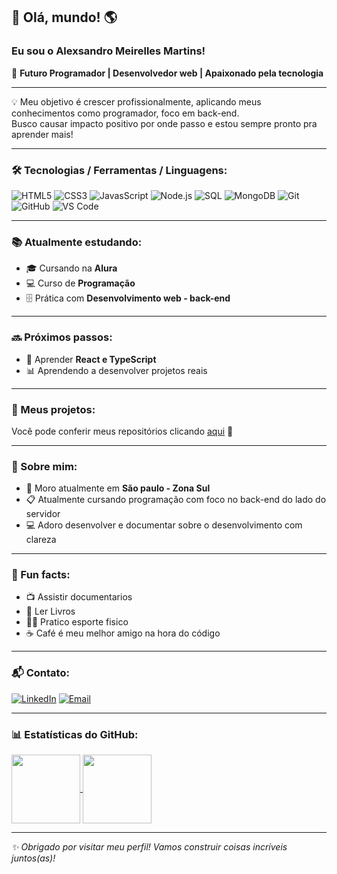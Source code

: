 ## 👋 Olá, mundo! 🌎

### Eu sou o Alexsandro Meirelles Martins!

🎯 **Futuro Programador | Desenvolvedor web | Apaixonado pela tecnologia**

---

💡 Meu objetivo é crescer profissionalmente, aplicando meus conhecimentos como programador, foco em back-end.  
Busco causar impacto positivo por onde passo e estou sempre pronto pra aprender mais!

---

### 🛠️ Tecnologias / Ferramentas / Linguagens:

![HTML5](https://img.shields.io/badge/Html5-3776AB?style=for-the-badge&logo=html5&logoColor=white)
![CSS3](https://img.shields.io/badge/CSS-3776AB?style=for-the-badge&logo=CSS3&logoColor=white)
![JavasScript](https://img.shields.io/badge/Javascript-3776AB?style=for-the-badge&logo=javascript&logoColor=white)
![Node.js](https://img.shields.io/badge/Node.js-00758F?style=for-the-badge&logo=node.js&logoColor=white)
![SQL](https://img.shields.io/badge/SQlite-4479A1?style=for-the-badge&logo=sequelize&logoColor=white)
![MongoDB](https://img.shields.io/badge/Mongodb-00758F?style=for-the-badge&logo=mongodb&logoColor=white)
![Git](https://img.shields.io/badge/Git-F05032?style=for-the-badge&logo=git&logoColor=white)
![GitHub](https://img.shields.io/badge/GitHub-000?style=for-the-badge&logo=github&logoColor=white)
![VS Code](https://img.shields.io/badge/VS%20Code-007ACC?style=for-the-badge&logo=visual-studio-code&logoColor=white)

---

### 📚 Atualmente estudando:

- 🎓 Cursando na **Alura**
- 💻 Curso de **Programação**
- 🗄️ Prática com **Desenvolvimento web - back-end**

---

### 🔜 Próximos passos:

- 🚀 Aprender **React e TypeScript**
- 📊 Aprendendo a desenvolver projetos reais

---

### 💼 Meus projetos:

Você pode conferir meus repositórios clicando [aqui](https://github.com/alexprogaming?tab=repositories) 🚀

---

### 👤 Sobre mim:

- 📍 Moro atualmente em **São paulo - Zona Sul**
- 📋 Atualmente cursando programação com foco no back-end do lado do servidor
- 💻 Adoro desenvolver e documentar sobre o desenvolvimento com clareza

---

### 🧠 Fun facts:

- 📺 Assistir documentarios
- 📖 Ler Livros
- 🏋🏽 Pratico esporte fisico
- ☕ Café é meu melhor amigo na hora do código

---

### 📬 Contato:

[![LinkedIn](https://img.shields.io/badge/LinkedIn-0077B5?style=flat&logo=linkedin&logoColor=white)](https://www.linkedin.com/in/alexsandro-meirelles-b2b749251/)
[![Email](https://img.shields.io/badge/Email-alexmeirellles00@gmail.com-D14836?style=flat&logo=gmail&logoColor=white)](mailto:alexmeirellles00@gmail.com)

---

### 📊 Estatísticas do GitHub:

<a href="https://github.com/anuraghazra/github-readme-stats">
  <img height=110 align="center" src="https://github-readme-stats.vercel.app/api?username=alexprogaming&show_icons=true&theme=outrun" />
</a>
<a href="https://github.com/carolinesantosti/convoychat">
  <img height=110 align="center" src="https://github-readme-stats.vercel.app/api/top-langs?username=alexprogaming&theme=outrun&layout=compact&langs_count=8&card_width=100" />
</a>

---

_✨ Obrigado por visitar meu perfil! Vamos construir coisas incríveis juntos(as)!_
